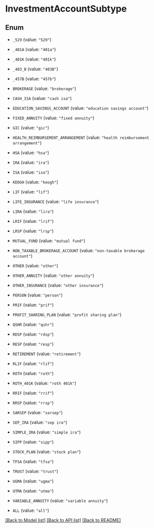 # InvestmentAccountSubtype

## Enum


* `_529` (value: `"529"`)

* `_401A` (value: `"401a"`)

* `_401K` (value: `"401k"`)

* `_403_B` (value: `"403B"`)

* `_457B` (value: `"457b"`)

* `BROKERAGE` (value: `"brokerage"`)

* `CASH_ISA` (value: `"cash isa"`)

* `EDUCATION_SAVINGS_ACCOUNT` (value: `"education savings account"`)

* `FIXED_ANNUITY` (value: `"fixed annuity"`)

* `GIC` (value: `"gic"`)

* `HEALTH_REIMBURSEMENT_ARRANGEMENT` (value: `"health reimbursement arrangement"`)

* `HSA` (value: `"hsa"`)

* `IRA` (value: `"ira"`)

* `ISA` (value: `"isa"`)

* `KEOGH` (value: `"keogh"`)

* `LIF` (value: `"lif"`)

* `LIFE_INSURANCE` (value: `"life insurance"`)

* `LIRA` (value: `"lira"`)

* `LRIF` (value: `"lrif"`)

* `LRSP` (value: `"lrsp"`)

* `MUTUAL_FUND` (value: `"mutual fund"`)

* `NON_TAXABLE_BROKERAGE_ACCOUNT` (value: `"non-taxable brokerage account"`)

* `OTHER` (value: `"other"`)

* `OTHER_ANNUITY` (value: `"other annuity"`)

* `OTHER_INSURANCE` (value: `"other insurance"`)

* `PERSON` (value: `"person"`)

* `PRIF` (value: `"prif"`)

* `PROFIT_SHARING_PLAN` (value: `"profit sharing plan"`)

* `QSHR` (value: `"qshr"`)

* `RDSP` (value: `"rdsp"`)

* `RESP` (value: `"resp"`)

* `RETIREMENT` (value: `"retirement"`)

* `RLIF` (value: `"rlif"`)

* `ROTH` (value: `"roth"`)

* `ROTH_401K` (value: `"roth 401k"`)

* `RRIF` (value: `"rrif"`)

* `RRSP` (value: `"rrsp"`)

* `SARSEP` (value: `"sarsep"`)

* `SEP_IRA` (value: `"sep ira"`)

* `SIMPLE_IRA` (value: `"simple ira"`)

* `SIPP` (value: `"sipp"`)

* `STOCK_PLAN` (value: `"stock plan"`)

* `TFSA` (value: `"tfsa"`)

* `TRUST` (value: `"trust"`)

* `UGMA` (value: `"ugma"`)

* `UTMA` (value: `"utma"`)

* `VARIABLE_ANNUITY` (value: `"variable annuity"`)

* `ALL` (value: `"all"`)


[[Back to Model list]](../README.md#documentation-for-models) [[Back to API list]](../README.md#documentation-for-api-endpoints) [[Back to README]](../README.md)


